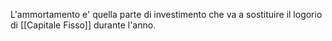 L'ammortamento e' quella parte di investimento che va a sostituire il logorio di [[Capitale Fisso]] durante l'anno.